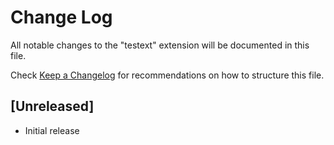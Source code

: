 # Change Log

All notable changes to the "testext" extension will be documented in this file.

Check [Keep a Changelog](http://keepachangelog.com/) for recommendations on how to structure this file.

## [Unreleased]

- Initial release